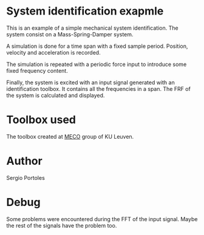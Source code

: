 
# System identification exapmle

This is an example of a simple mechanical system identification. The system
consist on a Mass-Spring-Damper system.

A simulation is done for a time span with a fixed sample period.
Position, velocity and acceleration is recorded.

The simulation is repeated with a periodic force input to introduce some
fixed frequency content.

Finally, the system is excited with an input signal generated with an
identification toolbox. It contains all the frequencies in a span.
The FRF of the system is calculated and displayed.

# Toolbox used

The toolbox created at [MECO][meco-group] group of KU Leuven.

# Author

Sergio Portoles

# Debug

Some problems were encountered during the FFT of the input signal.
Maybe the rest of the signals have the problem too.

[meco-group]: https://www.mech.kuleuven.be/en/pma/research/meco "MECO at KU Leuven"
